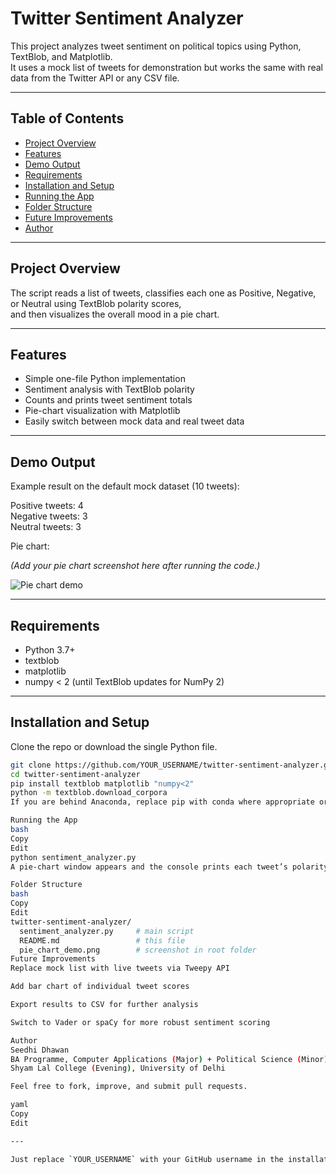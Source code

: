# Twitter Sentiment Analyzer

This project analyzes tweet sentiment on political topics using Python, TextBlob, and Matplotlib.  
It uses a mock list of tweets for demonstration but works the same with real data from the Twitter API or any CSV file.

---

## Table of Contents
- [Project Overview](#project-overview)  
- [Features](#features)  
- [Demo Output](#demo-output)  
- [Requirements](#requirements)  
- [Installation and Setup](#installation-and-setup)  
- [Running the App](#running-the-app)  
- [Folder Structure](#folder-structure)  
- [Future Improvements](#future-improvements)  
- [Author](#author)  

---

## Project Overview
The script reads a list of tweets, classifies each one as Positive, Negative, or Neutral using TextBlob polarity scores,  
and then visualizes the overall mood in a pie chart.

---

## Features
- Simple one-file Python implementation  
- Sentiment analysis with TextBlob polarity  
- Counts and prints tweet sentiment totals  
- Pie-chart visualization with Matplotlib  
- Easily switch between mock data and real tweet data  

---

## Demo Output
Example result on the default mock dataset (10 tweets):

Positive tweets: 4  
Negative tweets: 3  
Neutral tweets: 3  

Pie chart:  

*(Add your pie chart screenshot here after running the code.)*

![Pie chart demo](pie_chart_demo.png)

---

## Requirements
- Python 3.7+  
- textblob  
- matplotlib  
- numpy < 2 (until TextBlob updates for NumPy 2)  

---

## Installation and Setup
Clone the repo or download the single Python file.

```bash
git clone https://github.com/YOUR_USERNAME/twitter-sentiment-analyzer.git
cd twitter-sentiment-analyzer
pip install textblob matplotlib "numpy<2"
python -m textblob.download_corpora
If you are behind Anaconda, replace pip with conda where appropriate or use python -m pip install ....

Running the App
bash
Copy
Edit
python sentiment_analyzer.py
A pie-chart window appears and the console prints each tweet’s polarity plus the summary counts.

Folder Structure
bash
Copy
Edit
twitter-sentiment-analyzer/
  sentiment_analyzer.py     # main script
  README.md                 # this file
  pie_chart_demo.png        # screenshot in root folder
Future Improvements
Replace mock list with live tweets via Tweepy API

Add bar chart of individual tweet scores

Export results to CSV for further analysis

Switch to Vader or spaCy for more robust sentiment scoring

Author
Seedhi Dhawan
BA Programme, Computer Applications (Major) + Political Science (Minor)
Shyam Lal College (Evening), University of Delhi

Feel free to fork, improve, and submit pull requests.

yaml
Copy
Edit

---

Just replace `YOUR_USERNAME` with your GitHub username in the installation instructions. Paste it as is 
